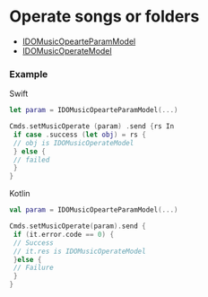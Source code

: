 # Operate songs or folders
* [IDOMusicOpearteParamModel](../model/IDOMusicOpearteParamModel.md)
* [IDOMusicOperateModel](../model/IDOMusicOperateModel.md)



### Example


Swift
```Swift 
let param = IDOMusicOpearteParamModel(...) 

Cmds.setMusicOperate (param) .send {rs In
 if case .success (let obj) = rs {
 // obj is IDOMusicOperateModel
 } else {
 // failed
 }
}
```

Kotlin
```kotlin
val param = IDOMusicOpearteParamModel(...)

Cmds.setMusicOperate(param).send {
 if (it.error.code == 0) {
 // Success
 // it.res is IDOMusicOperateModel
 }else {
 // Failure
 }
}
```
